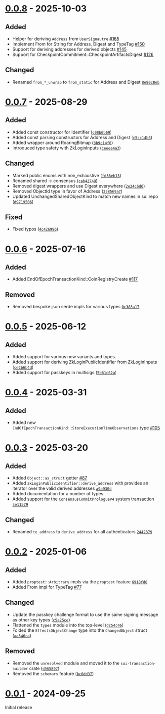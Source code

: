 # [0.0.8] - 2025-10-03

## Added
- Helper for deriving `Address` from `UserSignautre` [#165]
- Implement From for String for Address, Digest and TypeTag [#150]
- Support for deriving addresses for derived objects [#145]
- Support for CheckpointCommitment::CheckpointArtifactsDigest [#126]

## Changed
- Renamed `from_*_unwrap` to `from_static` for Address and Digest [`8e80c8eb`]

[#165]: https://github.com/MystenLabs/sui-rust-sdk/pull/165
[#150]: https://github.com/MystenLabs/sui-rust-sdk/pull/150
[#145]: https://github.com/MystenLabs/sui-rust-sdk/pull/145
[`8e80c8eb`]: https://github.com/mystenlabs/sui-rust-sdk/commit/8e80c8eb
[#126]: https://github.com/MystenLabs/sui-rust-sdk/pull/126

# [0.0.7] - 2025-08-29

## Added

- Added const constructor for Identifier ([`c08b6b69`])
- Added const parsing constructors for Address and Digest ([`c5cc14b6`])
- Added wrapper around RoaringBitmap ([`8b9c14f0`])
- Introduced type safety with ZkLoginInputs ([`ceeee4a3`])

## Changed

- Marked public enums with non_exhaustive ([`fd36eb13`])
- Renamed shared -> consensus ([`cab42748`])
- Removed digest wrappers and use Digest everywhere ([`2e24c6d6`])
- Removed ObjectId type in favor of Address ([`358569a7`])
- Updated UnchangedSharedObjectKind to match new names in sui repo ([`d9719506`])

## Fixed

- Fixed typos ([`4c426996`])

[`c08b6b69`]: https://github.com/mystenlabs/sui-rust-sdk/commit/c08b6b69
[`c5cc14b6`]: https://github.com/mystenlabs/sui-rust-sdk/commit/c5cc14b6
[`fd36eb13`]: https://github.com/mystenlabs/sui-rust-sdk/commit/fd36eb13
[`8b9c14f0`]: https://github.com/mystenlabs/sui-rust-sdk/commit/8b9c14f0
[`ceeee4a3`]: https://github.com/mystenlabs/sui-rust-sdk/commit/ceeee4a3
[`cab42748`]: https://github.com/mystenlabs/sui-rust-sdk/commit/cab42748
[`2e24c6d6`]: https://github.com/mystenlabs/sui-rust-sdk/commit/2e24c6d6
[`358569a7`]: https://github.com/mystenlabs/sui-rust-sdk/commit/358569a7
[`d9719506`]: https://github.com/mystenlabs/sui-rust-sdk/commit/d9719506
[`4c426996`]: https://github.com/mystenlabs/sui-rust-sdk/commit/4c426996

# [0.0.6] - 2025-07-16

## Added

- Added EndOfEpochTransactionKind::CoinRegistryCreate [#117]

## Removed

- Removed bespoke json serde impls for various types [`0c383a17`]

[#117]: https://github.com/MystenLabs/sui-rust-sdk/pull/117
[`0c383a17`]: https://github.com/mystenlabs/sui-rust-sdk/commit/0c383a177f80ac44876e70367c51b1ab3c5ea043

# [0.0.5] - 2025-06-12

## Added

- Added support for various new variants and types.
- Added support for deriving ZkLoginPublicIdentifier from ZkLoginInputs ([`ce2b6b4d`])
- Added support for passkeys in multisigs ([`5b61c62a`])

[`ce2b6b4d`]: https://github.com/mystenlabs/sui-rust-sdk/commit/ce2b6b4d149c44d08bc89a1bf051762dfdb30e9e
[`5b61c62a`]: https://github.com/mystenlabs/sui-rust-sdk/commit/5b61c62acdb36a11ee7df531f8e7f57ed841ae59

# [0.0.4] - 2025-03-31

## Added

- Added new `EndOfEpochTransactionKind::StoreExecutionTimeObservations` type [#105]

[#105]: https://github.com/MystenLabs/sui-rust-sdk/pull/105

# [0.0.3] - 2025-03-20

## Added

- Added `Object::as_struct` getter [#87]
- Added `ZkLoginPublicIdentifier::derive_address` with provides an iterator
  over the valid derived addresses [`a9a930d`]
- Added documentation for a number of types.
- Added support for the `ConsensusCommitPrologueV4` system transaction [`5e11579`]

## Changed

- Renamed `to_address` to `derive_address` for all authenticators [`2442379`]

[`2442379`]: https://github.com/mystenlabs/sui-rust-sdk/commit/2442379f19bdae8c560d9879ee291560a7cd2e1c
[`a9a930d`]: https://github.com/mystenlabs/sui-rust-sdk/commit/a9a930d9f8afbfc025f8978e317025798d225790
[`5e11579`]: https://github.com/mystenlabs/sui-rust-sdk/commit/5e11579031793f086178332219f5847ec94da0c4
[#87]: https://github.com/MystenLabs/sui-rust-sdk/pull/87

# [0.0.2] - 2025-01-06

## Added

- Added `proptest::Arbitrary` impls via the `proptest` feature [`6918fd8`]
- Added From<StructTag> impl for TypeTag [#77]

## Changed

- Update the passkey challenge format to use the same signing message as other key types ([`c5a25ce`])
- Flattened the `types` module into the top-level ([`dc54c46`])
- Folded the `EffectsObjectChange` type into the `ChangedObject` struct ([`aa546ca`])

## Removed

- Removed the `unresolved` module and moved it to the `sui-transaction-builder` crate ([`d965897`])
- Removed the `schemars` feature ([`bc6dd37`])

[`c5a25ce`]: https://github.com/mystenlabs/sui-rust-sdk/commit/c5a25ce356a8cbe42ddcc6ec6bab380007790b44
[`6918fd8`]: https://github.com/mystenlabs/sui-rust-sdk/commit/6918fd88d40734b8c15fb5c519e9a40aec53eb74
[#77]: https://github.com/mystenlabs/sui-rust-sdk/pull/77
[`d965897`]: https://github.com/mystenlabs/sui-rust-sdk/commit/d9658978a4c6e928d036fbedaab9326d5e28de87
[`dc54c46`]: https://github.com/mystenlabs/sui-rust-sdk/commit/dc54c469f9d006f02d82ec5781d73e8e09ae26ae
[`aa546ca`]: https://github.com/mystenlabs/sui-rust-sdk/commit/aa546ca91249932da3f8e3d55ba6e52e40cd8929
[`bc6dd37`]: https://github.com/mystenlabs/sui-rust-sdk/commit/bc6dd3732973ed3c1c3ae811a818fc8504a99f0b

# [0.0.1] - 2024-09-25

Initial release

[0.0.8]: https://github.com/mystenlabs/sui-rust-sdk/releases/tag/sui-sdk-types-0.0.8
[0.0.7]: https://github.com/mystenlabs/sui-rust-sdk/releases/tag/sui-sdk-types-0.0.7
[0.0.6]: https://github.com/mystenlabs/sui-rust-sdk/releases/tag/sui-sdk-types-0.0.6
[0.0.5]: https://github.com/mystenlabs/sui-rust-sdk/releases/tag/sui-sdk-types-0.0.5
[0.0.4]: https://github.com/mystenlabs/sui-rust-sdk/releases/tag/sui-sdk-types-0.0.4
[0.0.3]: https://github.com/mystenlabs/sui-rust-sdk/releases/tag/sui-sdk-types-0.0.3
[0.0.2]: https://github.com/mystenlabs/sui-rust-sdk/releases/tag/sui-sdk-types-0.0.2
[0.0.1]: https://github.com/mystenlabs/sui-rust-sdk/releases/tag/sui-sdk-types-0.0.1
